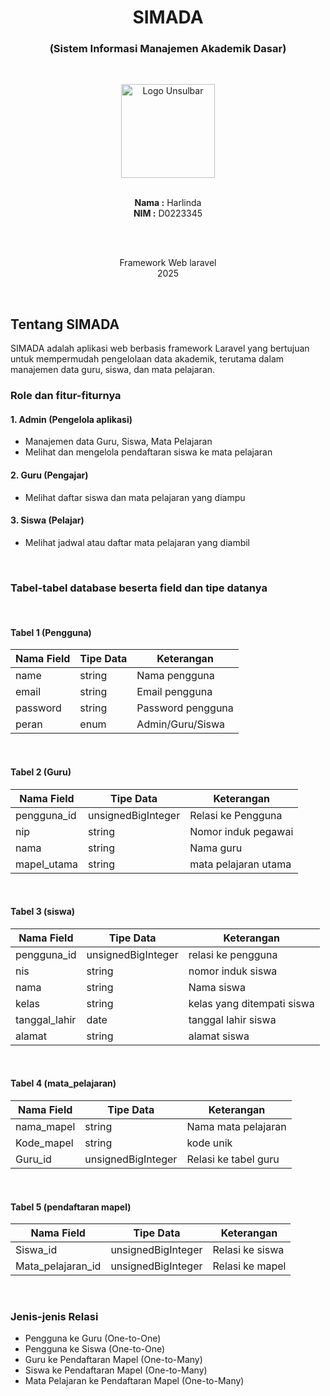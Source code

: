 <h1 align="center">SIMADA</h1>
<h3 align="center">(Sistem Informasi Manajemen Akademik Dasar)</h3><br>

<p align="center">
  <img src="public/images/logo_unsulbar.jpg" alt="Logo Unsulbar" width="150" height="auto"><br><br>
</p>

<p align="center">
  <strong>Nama :</strong> Harlinda <br>
  <strong>NIM :</strong> D0223345
</p>
<br><br>

<p align="center">
  Framework Web laravel <br>
  2025
</p>
<br>

## Tentang SIMADA

SIMADA adalah aplikasi web berbasis framework Laravel yang bertujuan untuk mempermudah pengelolaan data akademik, terutama dalam manajemen data guru, siswa, dan mata pelajaran.

### Role dan fitur-fiturnya

#### 1. Admin (Pengelola aplikasi)

- Manajemen data Guru, Siswa, Mata Pelajaran
- Melihat dan mengelola pendaftaran siswa ke mata pelajaran

#### 2. Guru (Pengajar)

- Melihat daftar siswa dan mata pelajaran yang diampu

#### 3. Siswa (Pelajar)

- Melihat jadwal atau daftar mata pelajaran yang diambil

<br>

### Tabel-tabel database beserta field dan tipe datanya
<br>

#### Tabel 1 (Pengguna)

| Nama Field | Tipe Data | Keterangan |
|-------|-----------|------------|
| name | string | Nama pengguna |
| email | string | Email pengguna |
| password | string | Password pengguna |
| peran | enum | Admin/Guru/Siswa |
<br>

#### Tabel 2 (Guru)

| Nama Field | Tipe Data | Keterangan |
|-------|-----------|------------|
| pengguna_id | unsignedBigInteger | Relasi ke Pengguna |
| nip | string | Nomor induk pegawai |
| nama | string | Nama guru |
| mapel_utama | string | mata pelajaran utama |
<br>

#### Tabel 3 (siswa)

| Nama Field | Tipe Data | Keterangan |
|-------|-----------|------------|
| pengguna_id | unsignedBigInteger | relasi ke pengguna |
| nis | string | nomor induk siswa |
| nama | string | Nama siswa |
| kelas | string | kelas yang ditempati siswa |
| tanggal_lahir | date | tanggal lahir siswa |
| alamat | string | alamat siswa |

<br>

#### Tabel 4 (mata_pelajaran)

| Nama Field | Tipe Data | Keterangan |
|-------|-----------|------------|
| nama_mapel | string | Nama mata pelajaran |
| Kode_mapel | string | kode unik |
| Guru_id | unsignedBigInteger | Relasi ke tabel guru |
<br>

#### Tabel 5 (pendaftaran mapel)

| Nama Field | Tipe Data | Keterangan |
|-------|-----------|------------|
| Siswa_id | unsignedBigInteger | Relasi ke siswa |
| Mata_pelajaran_id | unsignedBigInteger |Relasi ke mapel |
<br>

### Jenis-jenis Relasi

- Pengguna ke Guru (One-to-One)
- Pengguna ke Siswa (One-to-One)
- Guru ke Pendaftaran Mapel (One-to-Many)
- Siswa ke Pendaftaran Mapel (One-to-Many)
- Mata Pelajaran ke Pendaftaran Mapel (One-to-Many)

